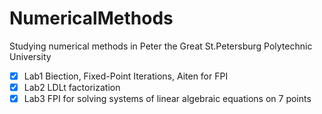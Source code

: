# NumericalMethods
Studying numerical methods in Peter the Great St.Petersburg Polytechnic University

- [x] Lab1 Biection, Fixed-Point Iterations, Aiten for FPI
- [x] Lab2 LDLt factorization 
- [x] Lab3 FPI for solving systems of linear algebraic equations on 7 points
